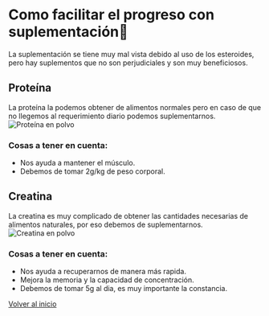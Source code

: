 # Como facilitar el progreso con suplementación💊
La suplementación se tiene muy mal vista debido al uso de los esteroides, pero hay suplementos que no son perjudiciales y son muy beneficiosos.

## Proteína
La proteína la podemos obtener de alimentos normales pero en caso de que no llegemos al requerimiento diario podemos suplementarnos.
![Proteína en polvo](https://estaticos-cdn.prensaiberica.es/clip/aa8965d7-6033-4e5f-be70-dc4f47a7dd7e_16-9-discover-aspect-ratio_default_0.webp)

### Cosas a tener en cuenta:
* Nos ayuda a mantener el músculo.
* Debemos de tomar 2g/kg de peso corporal.

## Creatina
La creatina es muy complicado de obtener las cantidades necesarias de alimentos naturales, por eso debemos de suplementarnos.
![Creatina en polvo](https://www.palabraderunner.com/wp-content/uploads/2020/04/cantidad-de-creatina.jpg.webp)

### Cosas a tener en cuenta:
* Nos ayuda a recuperarnos de manera más rapida.
* Mejora la memoria y la capacidad de concentración.
* Debemos de tomar 5g al dia, es muy importante la constancia.

[Volver al inicio](README.md)
